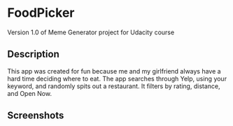 # FoodPicker
Version 1.0 of Meme Generator project for Udacity course

## Description
This app was created for fun because me and my girlfriend always have a hard time deciding where to eat. 
The app searches through Yelp, using your keyword, and randomly spits out a restaurant. 
It filters by rating, distance, and Open Now.

## Screenshots
